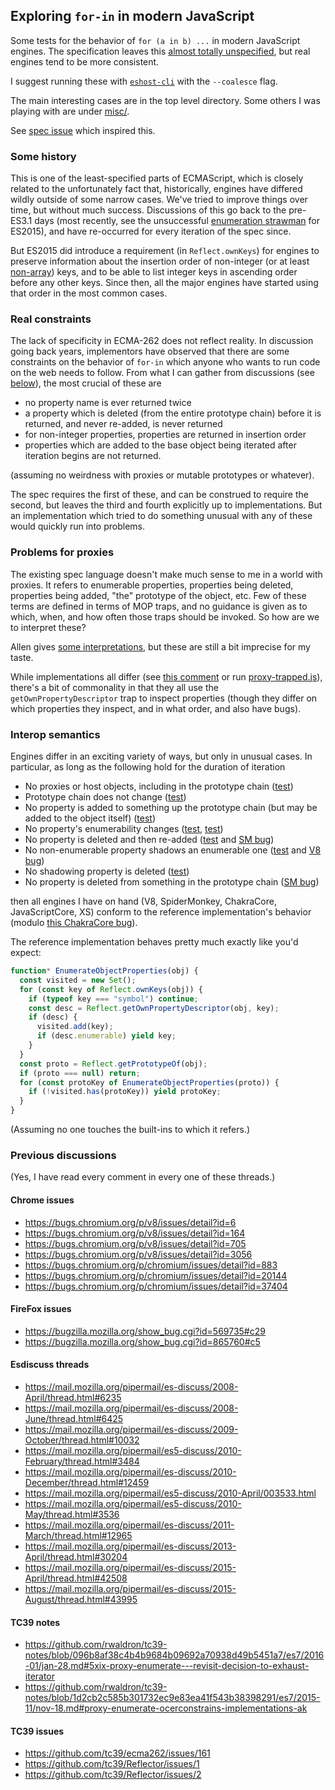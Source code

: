 ## Exploring `for-in` in modern JavaScript

Some tests for the behavior of `for (a in b) ...` in modern JavaScript engines. The specification leaves this [almost totally unspecified](https://tc39.github.io/ecma262/#sec-enumerate-object-properties), but real engines tend to be more consistent.

I suggest running these with [`eshost-cli`](https://github.com/bterlson/eshost-cli) with the `--coalesce` flag.

The main interesting cases are in the top level directory. Some others I was playing with are under [misc/](misc/).

See [spec issue](https://github.com/tc39/ecma262/issues/1281) which inspired this.


### Some history

This is one of the least-specified parts of ECMAScript, which is closely related to the unfortunately fact that, historically, engines have differed wildly outside of some narrow cases. We've tried to improve things over time, but without much success. Discussions of this go back to the pre-ES3.1 days (most recently, see the unsuccessful [enumeration strawman](https://web.archive.org/web/20160324035200/http://wiki.ecmascript.org/doku.php?id=strawman:enumeration
) for ES2015), and have re-occurred for every iteration of the spec since.

But ES2015 did introduce a requirement (in `Reflect.ownKeys`) for engines to preserve information about the insertion order of non-integer (or at least [non-array](https://github.com/tc39/ecma262/pull/1242)) keys, and to be able to list integer keys in ascending order before any other keys. Since then, all the major engines have started using that order in the most common cases.


### Real constraints

The lack of specificity in ECMA-262 does not reflect reality. In discussion going back years, implementors have observed that there are some constraints on the behavior of `for-in` which anyone who wants to run code on the web needs to follow. From what I can gather from discussions (see [below](#previous-discussions)), the most crucial of these are

- no property name is ever returned twice
- a property which is deleted (from the entire prototype chain) before it is returned, and never re-added, is never returned
- for non-integer properties, properties are returned in insertion order
- properties which are added to the base object being iterated after iteration begins are not returned.

(assuming no weirdness with proxies or mutable prototypes or whatever).

The spec requires the first of these, and can be construed to require the second, but leaves the third and fourth explicitly up to implementations. But an implementation which tried to do something unusual with any of these would quickly run into problems.


### Problems for proxies

The existing spec language doesn't make much sense to me in a world with proxies. It refers to enumerable properties, properties being deleted, properties being added, "the" prototype of the object, etc. Few of these terms are defined in terms of MOP traps, and no guidance is given as to which, when, and how often those traps should be invoked. So how are we to interpret these?

Allen gives [some interpretations](https://github.com/tc39/ecma262/issues/1281#issuecomment-411152466), but these are still a bit imprecise for my taste.

While implementations all differ (see [this comment](https://github.com/tc39/ecma262/issues/1281#issuecomment-410949570) or run [proxy-trapped.js](proxy-trapped.js)), there's a bit of commonality in that they all use the `getOwnPropertyDescriptor` trap to inspect properties (though they differ on which properties they inspect, and in what order, and also have bugs).


### Interop semantics

Engines differ in an exciting variety of ways, but only in unusual cases. In particular, as long as the following hold for the duration of iteration

- No proxies or host objects, including in the prototype chain ([test](proxy-trapped.js))
- Prototype chain does not change ([test](prototype-changes-during.js))
- No property is added to something up the prototype chain (but may be added to the object itself) ([test](list-build-order.js))
- No property's enumerability changes ([test](made-nonenum.js), [test](made-enum.js))
- No property is deleted and then re-added ([test](deleted-readded.js) and [SM bug](https://bugzilla.mozilla.org/show_bug.cgi?id=569735#c29))
- No non-enumerable property shadows an enumerable one ([test](enumerable-shadowed.js) and [V8 bug](https://bugs.chromium.org/p/v8/issues/detail?id=8163))
- No shadowing property is deleted ([test](delete-shadowed.js))
- No property is deleted from something in the prototype chain ([SM bug](https://bugzilla.mozilla.org/show_bug.cgi?id=1486656))

then all engines I have on hand (V8, SpiderMonkey, ChakraCore, JavaScriptCore, XS) conform to the reference implementation's behavior (modulo [this ChakraCore bug](https://github.com/Microsoft/ChakraCore/issues/4486)).

The reference implementation behaves pretty much exactly like you'd expect:

```js
function* EnumerateObjectProperties(obj) {
  const visited = new Set();
  for (const key of Reflect.ownKeys(obj)) {
    if (typeof key === "symbol") continue;
    const desc = Reflect.getOwnPropertyDescriptor(obj, key);
    if (desc) {
      visited.add(key);
      if (desc.enumerable) yield key;
    }
  }
  const proto = Reflect.getPrototypeOf(obj);
  if (proto === null) return;
  for (const protoKey of EnumerateObjectProperties(proto)) {
    if (!visited.has(protoKey)) yield protoKey;
  }
}
```

(Assuming no one touches the built-ins to which it refers.)


### Previous discussions

(Yes, I have read every comment in every one of these threads.)


#### Chrome issues

- https://bugs.chromium.org/p/v8/issues/detail?id=6
- https://bugs.chromium.org/p/v8/issues/detail?id=164
- https://bugs.chromium.org/p/v8/issues/detail?id=705
- https://bugs.chromium.org/p/v8/issues/detail?id=3056
- https://bugs.chromium.org/p/chromium/issues/detail?id=883
- https://bugs.chromium.org/p/chromium/issues/detail?id=20144
- https://bugs.chromium.org/p/chromium/issues/detail?id=37404


#### FireFox issues

- https://bugzilla.mozilla.org/show_bug.cgi?id=569735#c29
- https://bugzilla.mozilla.org/show_bug.cgi?id=865760#c5


#### Esdiscuss threads

- https://mail.mozilla.org/pipermail/es-discuss/2008-April/thread.html#6235
- https://mail.mozilla.org/pipermail/es-discuss/2008-June/thread.html#6425
- https://mail.mozilla.org/pipermail/es-discuss/2009-October/thread.html#10032
- https://mail.mozilla.org/pipermail/es5-discuss/2010-February/thread.html#3484
- https://mail.mozilla.org/pipermail/es-discuss/2010-December/thread.html#12459
- https://mail.mozilla.org/pipermail/es5-discuss/2010-April/003533.html
- https://mail.mozilla.org/pipermail/es5-discuss/2010-May/thread.html#3536
- https://mail.mozilla.org/pipermail/es-discuss/2011-March/thread.html#12965
- https://mail.mozilla.org/pipermail/es-discuss/2013-April/thread.html#30204
- https://mail.mozilla.org/pipermail/es-discuss/2015-April/thread.html#42508
- https://mail.mozilla.org/pipermail/es-discuss/2015-August/thread.html#43995


#### TC39 notes

- https://github.com/rwaldron/tc39-notes/blob/096b8af38c4b4b9684b09692a70938d49b5451a7/es7/2016-01/jan-28.md#5xix-proxy-enumerate---revisit-decision-to-exhaust-iterator
- https://github.com/rwaldron/tc39-notes/blob/1d2cb2c585b301732ec9e83ea41f543b38398291/es7/2015-11/nov-18.md#proxy-enumerate-ocerconstrains-implementations-ak


#### TC39 issues

- https://github.com/tc39/ecma262/issues/161
- https://github.com/tc39/Reflector/issues/1
- https://github.com/tc39/Reflector/issues/2
